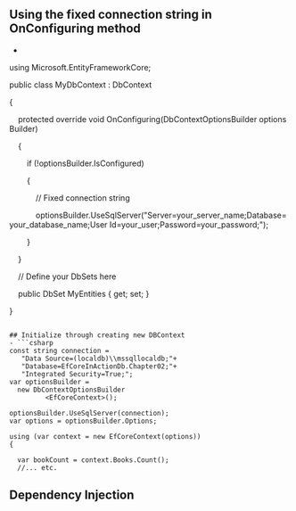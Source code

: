 ## Using the fixed connection string in OnConfiguring method
- ```csharp
using Microsoft.EntityFrameworkCore;

public class MyDbContext : DbContext

{

    protected override void OnConfiguring(DbContextOptionsBuilder optionsBuilder)

    {

        if (!optionsBuilder.IsConfigured)

        {

            // Fixed connection string

            optionsBuilder.UseSqlServer("Server=your_server_name;Database=your_database_name;User Id=your_user;Password=your_password;");

        }

    }

    // Define your DbSets here

    public DbSet MyEntities { get; set; }

}
  ```

## Initialize through creating new DBContext
- ```csharp
  const string connection =
     "Data Source=(localdb)\\mssqllocaldb;"+
     "Database=EfCoreInActionDb.Chapter02;"+
     "Integrated Security=True;";
var optionsBuilder =
    new DbContextOptionsBuilder
           <EfCoreContext>();
                                                
optionsBuilder.UseSqlServer(connection);
var options = optionsBuilder.Options;
 
using (var context = new EfCoreContext(options))
{
 
    var bookCount = context.Books.Count();
    //... etc.
  ```

## Dependency Injection

